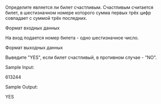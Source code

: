 Определите является ли билет счастливым. Счастливым считается билет, в шестизначном номере которого сумма первых трёх цифр совпадает с суммой трёх последних.

Формат входных данных

На вход подается номер билета - одно шестизначное  число.

Формат выходных данных

Выведите "YES", если билет счастливый, в противном случае - "NO".

Sample Input:

613244

Sample Output:

YES